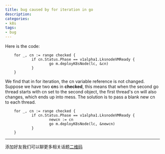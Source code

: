 ```yaml
---
title: bug caused by for iteration in go
description: 
categories:
- k8s
tags:
- bug
---
```


Here is the code:

        for _, cn := range checked {
                if cn.Status.Phase == v1alpha1.LksnodeVMReady {
                        go m.deployK8sNode(lc, &cn)
                }
        }

We find that in for iteration, the cn variable reference is not changed. Suppose we have two **cn**s in **checked**, this means that when the second go thread starts with cn set to the second object, the first thread's cn will also changes, which ends up into mess. The solution is to pass a blank new cn to each thread. 

        for _, cn := range checked {
                if cn.Status.Phase == v1alpha1.LksnodeVMReady {
                        newcn := cn
                        go m.deployK8sNode(lc, &newcn)
                }
        }


---

添加好友我们可以聊更多相关话题[二维码](https://upload-images.jianshu.io/upload_images/7924740-a905d0f137971f94.jpeg)
